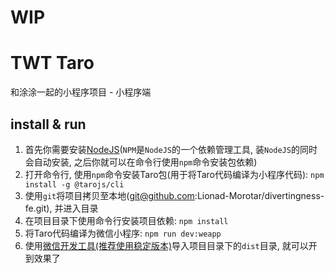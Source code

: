 # WIP

# TWT Taro

和涂涂一起的小程序项目 - 小程序端

## install & run

1. 首先你需要安装[NodeJS](http://nodejs.cn)(`NPM`是`NodeJS`的一个依赖管理工具, 装`NodeJS`的同时会自动安装, 之后你就可以在命令行使用`npm`命令安装包依赖)
2. 打开命令行, 使用`npm`命令安装Taro包(用于将Taro代码编译为小程序代码): `npm install -g @tarojs/cli`
3. 使用`git`将项目拷贝至本地(git@github.com:Lionad-Morotar/divertingness-fe.git), 并进入目录
4. 在项目目录下使用命令行安装项目依赖: `npm install`
5. 将Taro代码编译为微信小程序: `npm run dev:weapp`
6. 使用[微信开发工具(推荐使用稳定版本)](https://developers.weixin.qq.com/miniprogram/dev/devtools/download.html)导入项目目录下的`dist`目录, 就可以开到效果了
